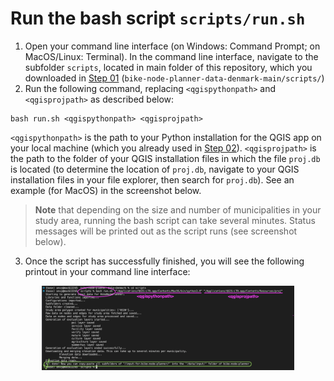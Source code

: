 # Run the bash script `scripts/run.sh`

1. Open your command line interface (on Windows: Command Prompt; on MacOS/Linux: Terminal). In the command line interface, navigate to the subfolder `scripts`, located in main folder of this repository, which you downloaded in [Step 01](../README.md#step-1-download-the-contents-of-this-repository) (`bike-node-planner-data-denmark-main/scripts/`)
2. Run the following command, replacing `<qgispythonpath>` and `<qgisprojpath>` as described below: 
```
bash run.sh <qgispythonpath> <qgisprojpath>
```
`<qgispythonpath>` is the path to your Python installation for the QGIS app on your local machine (which you already used in [Step 02](../README.md#step-2-software-installations)). `<qgisprojpath>` is the path to the folder of your  QGIS installation files in which the file `proj.db` is located (to determine the location of `proj.db`, navigate to your QGIS installation files in your file explorer, then search for `proj.db`). See an example (for MacOS) in the screenshot below.

> **Note** that depending on the size and number of municipalities in your study area, running the bash script can take several minutes. Status messages will be printed out as the script runs (see screenshot below).

3. Once the script has successfully finished, you will see the following printout in your command line interface:

<p align="center"><img alt="running the bash script" src="/docs/screenshots/bash.png" width=80%></p>